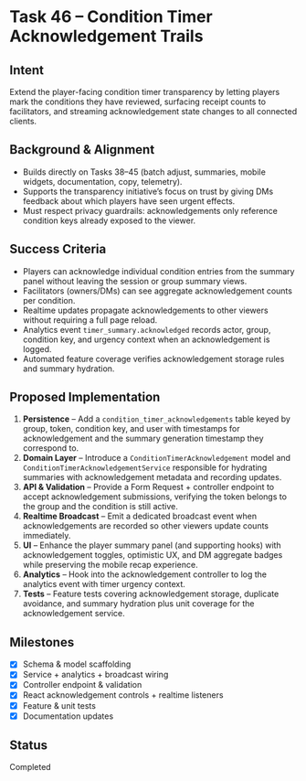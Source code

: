 # Task 46 – Condition Timer Acknowledgement Trails

## Intent
Extend the player-facing condition timer transparency by letting players mark the conditions they have reviewed, surfacing receipt counts to facilitators, and streaming acknowledgement state changes to all connected clients.

## Background & Alignment
- Builds directly on Tasks 38–45 (batch adjust, summaries, mobile widgets, documentation, copy, telemetry).
- Supports the transparency initiative’s focus on trust by giving DMs feedback about which players have seen urgent effects.
- Must respect privacy guardrails: acknowledgements only reference condition keys already exposed to the viewer.

## Success Criteria
- Players can acknowledge individual condition entries from the summary panel without leaving the session or group summary views.
- Facilitators (owners/DMs) can see aggregate acknowledgement counts per condition.
- Realtime updates propagate acknowledgements to other viewers without requiring a full page reload.
- Analytics event `timer_summary.acknowledged` records actor, group, condition key, and urgency context when an acknowledgement is logged.
- Automated feature coverage verifies acknowledgement storage rules and summary hydration.

## Proposed Implementation
1. **Persistence** – Add a `condition_timer_acknowledgements` table keyed by group, token, condition key, and user with timestamps for acknowledgement and the summary generation timestamp they correspond to.
2. **Domain Layer** – Introduce a `ConditionTimerAcknowledgement` model and `ConditionTimerAcknowledgementService` responsible for hydrating summaries with acknowledgement metadata and recording updates.
3. **API & Validation** – Provide a Form Request + controller endpoint to accept acknowledgement submissions, verifying the token belongs to the group and the condition is still active.
4. **Realtime Broadcast** – Emit a dedicated broadcast event when acknowledgements are recorded so other viewers update counts immediately.
5. **UI** – Enhance the player summary panel (and supporting hooks) with acknowledgement toggles, optimistic UX, and DM aggregate badges while preserving the mobile recap experience.
6. **Analytics** – Hook into the acknowledgement controller to log the analytics event with timer urgency context.
7. **Tests** – Feature tests covering acknowledgement storage, duplicate avoidance, and summary hydration plus unit coverage for the acknowledgement service.

## Milestones
- [x] Schema & model scaffolding
- [x] Service + analytics + broadcast wiring
- [x] Controller endpoint & validation
- [x] React acknowledgement controls + realtime listeners
- [x] Feature & unit tests
- [x] Documentation updates

## Status
Completed
